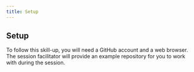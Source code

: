 ```yaml
---
title: Setup
---
```


## Setup

To follow this skill-up, you will need a GitHub account and a web browser.
The session facilitator will provide an example repository for you to work with during the session.
